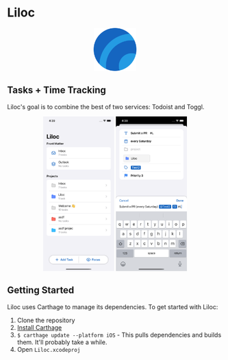 # Liloc
<p align="center"><img src="README.assets/AppIcon.png" alt="AppIcon" height="100" width="100" /></p>

## Tasks + Time Tracking

Liloc's goal is to combine the best of two services: Todoist and Toggl. 

<p align="center">
<img src="README.assets/overview.png" alt="overview" width="33%" />
<img src="README.assets/addtask.png" alt="addtask" width="33%" />
</p>


## Getting Started

Liloc uses Carthage to manage its dependencies. To get started with Liloc:

1. Clone the repository
2. [Install Carthage](https://github.com/Carthage/Carthage#installing-carthage)
3. `$ carthage update --platform iOS` - This pulls dependencies and builds them. It'll probably take a while.
4. Open `Liloc.xcodeproj`
